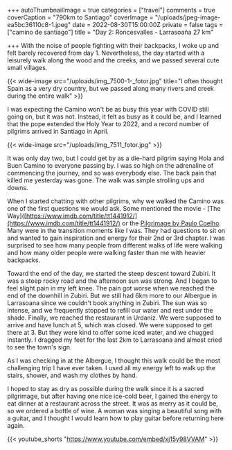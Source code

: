 +++
autoThumbnailImage = true
categories = ["travel"]
comments = true
coverCaption = "790km to Santiago"
coverImage = "/uploads/jpeg-image-ea5bc36110c8-1.jpeg"
date = 2022-08-30T15:00:00Z
private = false
tags = ["camino de santiago"]
title = "Day 2: Roncesvalles - Larrasoaña 27 km"

+++
With the noise of people fighting with their backpacks, I woke up and felt barely recovered from day 1. Nevertheless, the day started with a leisurely walk along the wood and the creeks, and we passed several cute small villages.

{{< wide-image
src="/uploads/img_7500-1-_fotor.jpg" title="I often thought Spain as a very dry country, but we passed along many rivers and creek during the entire walk" >}}

I was expecting the Camino won't be as busy this year with COVID still going on, but it was not. Instead, it felt as busy as it could be, and I learned that the pope extended the Holy Year to 2022, and a record number of pilgrims arrived in Santiago in April.

{{< wide-image src="/uploads/img_7511_fotor.jpg" >}}

It was only day two, but I could get by as a die-hard pilgrim saying Hola and Buen Camino to everyone passing by. I was so high on the adrenaline of commencing the journey, and so was everybody else. The back pain that killed me yesterday was gone. The walk was simple strolling ups and downs.

When I started chatting with other pilgrims, why we walked the Camino was one of the first questions we would ask. Some mentioned the movie - [The Way]([https://www.imdb.com/title/tt1441912/](https://www.imdb.com/title/tt1441912/) or the [Pilgrimage by Paulo Coelho](https://www.amazon.com/Pilgrimage-Plus-Paulo-Coelho/dp/0061687456). Many were in the transition moments like I was. They had questions to sit on and wanted to gain inspiration and energy for their 2nd or 3rd chapter. I was surprised to see how many people from different walks of life were walking and how many older people were walking faster than me with heavier backpacks.

Toward the end of the day, we started the steep descent toward Zubiri. It was a steep rocky road and the afternoon sun was strong. And I began to feel slight pain in my left knee. The pain got worse when we reached the end of the downhill in Zubiri. But we still had 6km more to our Albergue in Larrasoana since we couldn't book anything in Zubiri. The sun was so intense, and we frequently stopped to refill our water and rest under the shade. Finally, we reached the restaurant in Urdaniz. We were supposed to arrive and have lunch at 5, which was closed. We were supposed to get there at 3. But they were kind to offer some iced water, and we chugged instantly. I dragged my feet for the last 2km to Larrasoana and almost cried to see the town's sign.

As I was checking in at the Albergue, I thought this walk could be the most challenging trip I have ever taken. I used all my energy left to walk up the stairs, shower, and wash my clothes by hand.

I hoped to stay as dry as possible during the walk since it is a sacred pilgrimage, but after having one nice ice-cold beer, I gained the energy to eat dinner at a restaurant across the street. It was as merry as it could be, so we ordered a bottle of wine. A woman was singing a beautiful song with a guitar, and I thought I would learn how to play guitar before returning here again.

{{< youtube_shorts "https://www.youtube.com/embed/xj15y98VVAM" >}}
